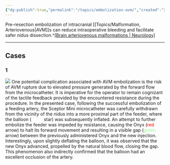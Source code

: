 ```yaml
---
{"dg-publish":true,"permalink":"/topics/embolization-avm/","created":"2024-01-24T08:52:18.275-08:00","updated":"2024-01-24T17:45:47.101-08:00"}
---
```



Pre-resection embolization of intracranial [[Topics/Malformation, Arteriovenous\|AVM]]s can reduce intraoperative bleeding and facilitate safer nidus dissection.^[[Brain arteriovenous malformations | Neurology](https://www.neurology.org/doi/full/10.1212/wnl.0000000000010968)]

--- 

## Cases

### 1

![](https://i.imgur.com/b2AbyAM.jpg)
One potential complication associated with AVM embolization is the risk of AVM rupture due to elevated pressure generated by the forward flow from the microcatheter. It is imperative for the operator to remain cognizant of the tactile feedback provided by the encountered resistance during the procedure. In the presented case, following the successful embolization of a feeding artery, the Sceptor Mini microcatheter was carefully withdrawn from the vicinity of the nidus into a more proximal part of the feeder, where the balloon (<span style="color:white">white</span> star) was subsequently inflated. An attempt to further embolize the feeder was impeded by resistance, causing the Onyx (<span style="color:red">red</span> arrow) to halt its forward movement and resulting in a visible gap (<span style="color:palegreen">green</span> arrow) between the previously administered Onyx and the new injection. Interestingly, upon slightly deflating the balloon, it was observed that the new Onyx advanced, propelled by the natural blood flow, closing the gap. This phenomenon also indirectly confirmed that the balloon had an excellent occlusion of the artery.
